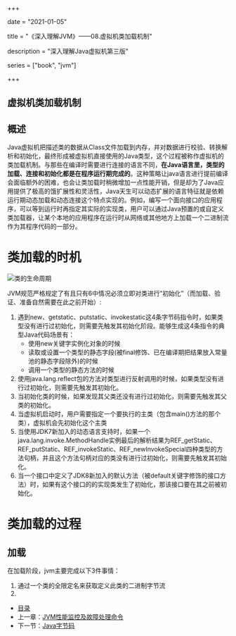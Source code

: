 +++

date = "2021-01-05"

title = "《深入理解JVM》——08.虚拟机类加载机制"

description = "深入理解Java虚拟机第三版"

series = ["book", "jvm"]

+++

## 虚拟机类加载机制

概述
-

Java虚拟机把描述类的数据从Class文件加载到内存，并对数据进行校验、转换解析和初始化，最终形成被虚拟机直接使用的Java类型，这个过程被称作虚拟机的类加载机制。与那些在编译时需要进行连接的语言不同，**在Java语言里，类型的加载、连接和初始化都是在程序运行期完成的**。这种策略让java语言进行提前编译会面临额外的困难，也会让类加载时稍微增加一点性能开销，但是却为了Java应用提供了极高的饿扩展性和灵活性，Java天生可以动态扩展的语言特征就是依赖运行期动态加载和动态连接这个特点实现的。例如，编写一个面向接口的应用程序，可以等到运行时再指定其实际的实现类，用户可以通过Java预置的或自定义类加载器，让某个本地的应用程序在运行时从网络或其他地方上加载一个二进制流作为其程序代码的一部分。

# 类加载的时机


![类的生命周期](https://gopher-cn.icu/images/jvm/JVM-class-run-01)

JVM规范严格规定了有且只有6中情况必须立即对类进行“初始化”（而加载、验证、准备自然需要在此之前开始）:
1. 遇到new、getstatic、putstatic、invokestatic这4条字节码指令时，如果类型没有进行过初始化，则需要先触发其初始化阶段。能够生成这4条指令的典型Java代码场景有：
    - 使用new关键字实例化对象的时候
    - 读取或设置一个类型的静态字段(被final修饰、已在编译期把结果放入常量池的静态字段除外)的时候
    - 调用一个类型的静态方法的时候
2. 使用java.lang.reflect包的方法对类型进行反射调用的时候，如果类型没有进行过初始化，则需要先触发其初始化。
3. 当初始化类的时候，如果发现其父类还没有进行过初始化，则需要先触发其父类的初始化。
4. 当虚拟机启动时，用户需要指定一个要执行的主类（包含main()方法的那个类），虚拟机会先初始化这个主类 
5. 当使用JDK7新加入的动态语言支持时，如果一个java.lang.invoke.MethodHandle实例最后的解析结果为REF_getStatic、REF_putStatic、REF_invokeStatic、REF_newInvokeSpecial四种类型的方法句柄，并且这个方法句柄对应的类没有进行过初始化，则需要先触发其初始化。
6. 当一个接口中定义了JDK8新加入的默认方法（被default关键字修饰的接口方法）时，如果有这个接口的的实现类发生了初始化，那该接口要在其之前被初始化。


# 类加载的过程
加载
-

在加载阶段，jvm主要完成以下3件事情：
1. 通过一个类的全限定名来获取定义此类的二进制字节流
2. 


- [目录](../)
- 上一章：[JVM性能监控及故障处理命令](../jvm-7-class-struct)
- 下一节：[Java字节码](../jvm-8-byte-code)


















































